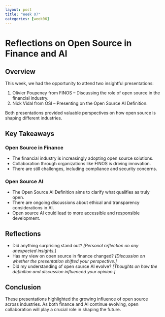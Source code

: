 ```yaml
---
layout: post
title: "Week 07"
categories: [week06]
---
```


# Reflections on Open Source in Finance and AI

## Overview
This week, we had the opportunity to attend two insightful presentations:
1. Olivier Poupeney from FINOS – Discussing the role of open source in the financial industry.
2. Nick Vidal from OSI – Presenting on the Open Source AI Definition.

Both presentations provided valuable perspectives on how open source is shaping different industries.

## Key Takeaways
### Open Source in Finance
- The financial industry is increasingly adopting open source solutions.
- Collaboration through organizations like FINOS is driving innovation.
- There are still challenges, including compliance and security concerns.

### Open Source AI
- The Open Source AI Definition aims to clarify what qualifies as truly open.
- There are ongoing discussions about ethical and transparency considerations in AI.
- Open source AI could lead to more accessible and responsible development.

## Reflections
- Did anything surprising stand out?
  _[Personal reflection on any unexpected insights.]_
- Has my view on open source in finance changed?
  _[Discussion on whether the presentation shifted your perspective.]_
- Did my understanding of open source AI evolve?
  _[Thoughts on how the definition and discussion influenced your opinion.]_

## Conclusion
These presentations highlighted the growing influence of open source across industries. As both finance and AI continue evolving, open collaboration will play a crucial role in shaping the future.
